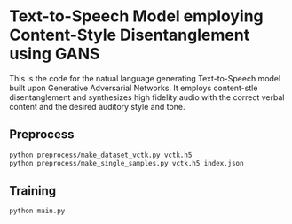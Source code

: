 # Text-to-Speech Model employing Content-Style Disentanglement using GANS

This is the code for the natual language generating Text-to-Speech model built upon Generative Adversarial Networks. It employs content-stle disentanglement and synthesizes high fidelity audio with the correct verbal content and the desired auditory style and tone. 

## Preprocess
```bash
python preprocess/make_dataset_vctk.py vctk.h5
python preprocess/make_single_samples.py vctk.h5 index.json
```

## Training
```bash
python main.py
```
